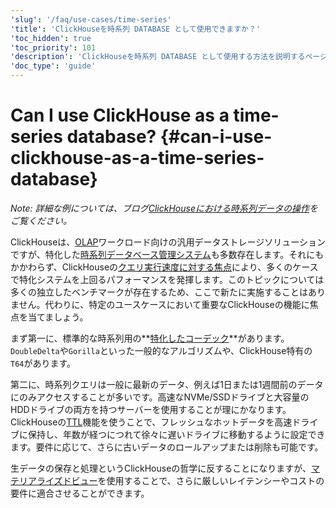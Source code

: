```yaml
---
'slug': '/faq/use-cases/time-series'
'title': 'ClickHouseを時系列 DATABASE として使用できますか？'
'toc_hidden': true
'toc_priority': 101
'description': 'ClickHouseを時系列 DATABASE として使用する方法を説明するページ'
'doc_type': 'guide'
---
```



# Can I use ClickHouse as a time-series database? {#can-i-use-clickhouse-as-a-time-series-database}

_Note: 詳細な例については、ブログ[ClickHouseにおける時系列データの操作](https://clickhouse.com/blog/working-with-time-series-data-and-functions-ClickHouse)をご覧ください。_

ClickHouseは、[OLAP](../../faq/general/olap.md)ワークロード向けの汎用データストレージソリューションですが、特化した[時系列データベース管理システム](https://clickhouse.com/engineering-resources/what-is-time-series-database)も多数存在します。それにもかかわらず、ClickHouseの[クエリ実行速度に対する焦点](../../concepts/why-clickhouse-is-so-fast.mdx)により、多くのケースで特化システムを上回るパフォーマンスを発揮します。このトピックについては多くの独立したベンチマークが存在するため、ここで新たに実施することはありません。代わりに、特定のユースケースにおいて重要なClickHouseの機能に焦点を当てましょう。

まず第一に、標準的な時系列用の**[特化したコーデック](../../sql-reference/statements/create/table.md#specialized-codecs)**があります。`DoubleDelta`や`Gorilla`といった一般的なアルゴリズムや、ClickHouse特有の`T64`があります。

第二に、時系列クエリは一般に最新のデータ、例えば1日または1週間前のデータにのみアクセスすることが多いです。高速なNVMe/SSDドライブと大容量のHDDドライブの両方を持つサーバーを使用することが理にかなります。ClickHouseの[TTL](/engines/table-engines/mergetree-family/mergetree#table_engine-mergetree-ttl)機能を使うことで、フレッシュなホットデータを高速ドライブに保持し、年数が経つにつれて徐々に遅いドライブに移動するように設定できます。要件に応じて、さらに古いデータのロールアップまたは削除も可能です。

生データの保存と処理というClickHouseの哲学に反することになりますが、[マテリアライズドビュー](../../sql-reference/statements/create/view.md)を使用することで、さらに厳しいレイテンシーやコストの要件に適合させることができます。
